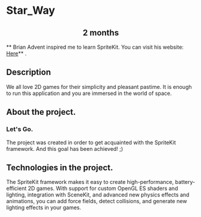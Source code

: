 # Star_Way
<h2 align="center">2 months</h2>

** Brian Advent inspired me to learn SpriteKit. You can visit his website:  [Here]( https://www.brianadvent.com/)** .
## Description
We all love 2D games for their simplicity and pleasant pastime. It is enough to run this application and you are immersed in the world of space.
## About the project.
### Let's Go.
The project was created in order to get acquainted with the SpriteKit framework. And this goal has been achieved! ;)

## Technologies in the project.
The SpriteKit framework makes it easy to create high-performance, battery-efficient 2D games. With support for custom OpenGL ES shaders and lighting, integration with SceneKit, and advanced new physics effects and animations, you can add force fields, detect collisions, and generate new lighting effects in your games.
